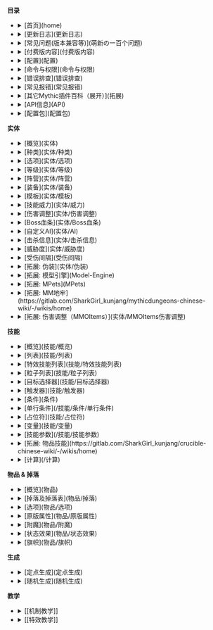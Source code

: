 **目录**
  * <details><summary>[首页](home)</summary>
    [前言](home#前言)<br>
    [什么是MythicMobs](home#什么是mythicmobs)<br>
    [安装](home#安装)<br>
    [帮助](home#帮助-问题)<br>
    [预览版](home#预览版) </details>
  * <details><summary>[更新日志](更新日志)</summary>
    [v5.0.x](更新日志)<br>
    [v4.14.x](更新日志/4.14.x更新日志)<br>
    [v4.13.x](更新日志/4.13.x更新日志)<br>
    [v4.12.x](更新日志/4.12.x更新日志)<br>
    [v4.11.x](更新日志/4.11.x更新日志)<br>
    [v4.10.x](更新日志/4.10.x更新日志)<br>
    [v4.9.x](更新日志/4.9.x更新日志)<br>
    [v4.8.x](更新日志/4.8.x更新日志)<br>
    [v4.7.x](更新日志/4.7.x更新日志)</details>
  * <details><summary>[常见问题(版本兼容等)](萌新の一百个问题)</summary>
  * <details><summary>[付费版内容](付费版内容)</summary>
    在Discord频道中的特殊身份<br>
    进入付费用户频道且允许创建更高优先度的支持贴<br>
    率先体验最新版本<br>
    访问开发构建<br>
    使用付费版技能<br>
    使用自定义伤害类型和伤害修改器的能力<br>
    能够在许多方面使用计算和占位符<br>
    自定义技能参数<br>
    在抛射技能中的命中条件下使用的能力<br>
    使用付费条件<br>
    能够在任何技能中使用origin=@targeter<br>
    敬请期待!</details>
  * <details><summary>[配置](配置)</summary>
    [基本项配置](配置#基本项general)<br>
    [时钟项配置](配置#时钟clock)<br>
    [分支项配置](配置#分支components)<br>
    [实体项配置](配置#实体mobs)<br>
    [随机生成项配置](配置#随机生成项randomspawning)<br>
    [兼容项配置](配置#兼容项compatibility)</details>
  * <details><summary>[命令与权限](命令与权限)</summary>
    [整体命令](命令与权限#整体命令)<br>
    [物品命令](命令与权限#物品命令)<br>
    [实体命令](命令与权限#实体命令)<br>
    [实体生成蛋命令](命令与权限#实体生成蛋命令)<br>
    [定点生成命令](命令与权限#定点生成命令)<br>
    [实用命令](命令与权限#实用命令)<br>
    [信号命令](命令与权限#信号命令)<br>
    [整体权限](命令与权限#权限#整体)<br>
    [命令权限](命令与权限#权限#命令)</details>
  * <details><summary>[错误排查](错误排查)</summary>
    [实体相关](错误排查#实体配置相关错误)<br>
    [技能相关](错误排查#技能配置相关错误)<br>
    [生成相关](错误排查#生成相关错误)<br>
    [物品相关](错误排查#物品相关错误) </details>
  * <details><summary>[常见报错](常见报错)</summary>
  * <details><summary>[其它Mythic插件百科（展开）](拓展)</summary>
    [物品技能 Crucible](https://gitlab.com/TranslatedByShark/MythicCrucible-Manual-CN/-/wikis/home)<br>
    [模型引擎 ModelEngine](https://gitlab.com/TranslatedByShark/ModelEngine-Manual-CN/-/wikis/home)<br>
    [地牢 MythicDungeons](https://gitlab.com/TranslatedByShark/MythicDungeons-Manual-CN/-/wikis/home)<br>
    [伪装](https://gitlab.com/TranslatedByShark/LibsDisguise-Manual-CN/-/wikis/home)<br>
    [区域 WorldGuard（下载）](https://dev.bukkit.org/projects/worldguard)</details>
  * <details><summary>[API信息](API)</summary>
    [Javadocs](API#javadocs)<br>
    [Maven](API#maven)<br>
    [Repository](API#Repository)<br>
    [Dependency](API#Dependency)<br>
    [事件列表](API#事件)</details>
  * <details><summary>[配置包](配置包)</summary></details>

**实体**
  * <details><summary>[概览](实体)</summary>
    [实体配置概览](/实体#实体概览)<br>
    [实体配置内容概览](/实体#内容概览)<br>
    [实体配置内容详解](/实体#内容详解)<br>
    [所有属性与选项的实体配置](/实体#使用了所有属性与选项的配置例子)</details>
  * <details><summary>[种类](实体/种类)</summary>
    ARMOR_STAND 盔甲架<br>
    AXOLOTL(4.13 MM) 美西螈<br>
    BABY_DROWNED 幼年溺尸<br>
    BABY_PIG_ZOMBIE 幼年僵尸猪人<br>
    BABY_PIG_ZOMBIE_VILLAGER 幼年僵尸猪人村民<br>
    BABY_ZOGLIN 幼年僵尸疣猪兽<br>
    BABY_ZOMBIE 幼年僵尸<br>
    BABY_ZOMBIE_VILLAGER 幼年僵尸村民<br>
    BAT 蝙蝠<br>
    BEE 蜜蜂<br>
    BLAZE 烈焰人<br>
    CAT 猫<br>
    CAVE_SPIDER 洞穴蜘蛛<br>
    CHICKEN 鸡<br>
    COD 鳕鱼<br>
    COW 牛<br>
    CREEPER 爬行者<br>
    DOLPHIN 海豚<br>
    DONKEY 驴<br>
    DROWNED 溺尸<br>
    ELDER_GUARDIAN 远古守卫者<br>
    ENDERMAN 末影人<br>
    ENDERMITE 末影螨<br>
    ENDER_CRYSTAL 末影水晶<br>
    ENDER_DRAGON 末影龙<br>
    EVOKER 唤魔者<br>
    EXPERIENCE_ORB (4.12 MM) 经验球<br>
    GHAST 恶魂<br>
    GIANT 巨人<br>
    GLOW_SQUID(4.13 MM) 发光鱿鱼<br>
    GOAT(4.13 MM) 山羊<br>
    GUARDIAN 守卫者<br>
    HOGLIN 疣猪兽<br>
    HORSE 马<br>
    HUSK 尸壳<br>
    ILLUSIONER 幻术师<br>
    IRON_GOLEM 铁傀儡
    LLAMA 羊驼<br>
    MAGMA_CUBE 岩浆怪<br>
    MARKER(4.13 MM) 低耗能实体<br>
    MULE 骡<br>
    MUSHROOM_COW 哞菇<br>
    OCELOT 豹猫<br>
    PARROT 鹦鹉<br>
    PHANTOM 幻翼<br>
    PIG 猪<br>
    PIGLIN 猪灵<br>
    PIG_ZOMBIE 僵尸猪人<br>
    PILLAGER 掠夺者<br>
    POLAR_BEAR 北极熊<br>
    PUFFERFISH 河豚<br>
    RABBIT 兔<br>
    RAVAGER 劫掠兽<br>
    SALMON 鲑鱼<br>
    SHEEP 羊<br>
    SHULKER 潜影贝<br>
    SILVERFISH 蠹虫<br>
    SKELETON 骷髅<br>
    SKELETON_HORSE 骷髅马<br>
    SLIME 史莱姆<br>
    SNOWMAN 雪傀儡<br>
    SPIDER 蜘蛛<br>
    SQUID 鱿鱼<br>
    STRAY 流浪者<br>
    STRIDER 炽足兽<br>
    TNT 炸药<br>
    TRADER_LLAMA 行商羊驼<br>
    TROPICAL_FISH 热带鱼<br>
    TURTLE 海龟<br>
    VEX 恼鬼<br>
    VILLAGER 村民<br>
    VINDICATOR 卫道士<br>
    WANDERING_TRADER 流浪商人<br>
    WITCH 女巫<br>
    WITHER 凋灵<br>
    WITHER_SKELETON 凋零骷髅<br>
    WOLF 狼<br>
    ZOMBIE 僵尸<br>
    ZOMBIE_HORSE 僵尸马<br>
    ZOMBIE_VILLAGER 僵尸村民<br>
    ZOMBIFIED_PIGLIN 僵尸猪灵</details>
  * <details><summary>[选项](实体/选项)</summary>
    [通用](实体/选项#通用)<br>
    [特定 盔甲架](实体/选项#盔甲架)<br>
    [特定 蜜蜂](实体/选项#蜜蜂)<br>
    [特定 鸡](实体/选项#鸡)<br>
    [特定 羊](实体/选项#羊)<br>
    [特定 猪](实体/选项#猪)<br>
    [特定 兔子](实体/选项#兔子)<br>
    [特定 马,驴,骡](实体/选项#马驴骡)<br>
    [特定 村民](实体/选项#村民)<br>
    [特定 热带鱼](实体/选项#热带鱼)<br>
    [特定 铁傀儡](实体/选项#铁傀儡)<br>
    [特定 雪傀儡](实体/选项#雪傀儡)<br>
    [特定 爬行者](实体/选项#爬行者)<br>
    [特定 末影人](实体/选项#末影人)<br>
    [特定 经验球](实体/选项#经验球)<br>
    [特定 掉落沙](实体/选项#掉落沙)<br>
    [特定 猫](实体/选项#猫)<br>
    [特定 豹猫](实体/选项#豹猫)<br>
    [特定 狐狸](实体/选项#狐狸)<br>
    [特定 疣猪兽](实体/选项#疣猪兽)<br>
    [特定 熊猫](实体/选项#熊猫)<br>
    [特定-猪灵/猪灵暴君](实体/选项#猪灵猪灵暴君)<br>
    [特定 蠹虫](实体/选项#蠹虫)<br>
    [特定 炸药](实体/选项#炸药)<br>
    [特定 僵尸（包括变种）](实体/选项#僵尸包括变种)<br>
    [特定 僵尸村民](实体/选项#僵尸村民)<br>
    [特定 史莱姆& 岩浆怪](实体/选项#史莱姆-岩浆怪)<br>
    [特定组 可繁殖](实体/选项#可繁殖)<br>
    [特定组 可愤怒](实体/选项#可愤怒)<br>
    [特定组 可调整大小](实体/选项#可调整大小)<br>
    [特定组 可驯服](实体/选项#可驯服)</details>
  * <details><summary>[等级](实体/等级)</summary>
    [等级系统描述](等级#实体等级)<br>
    [实体属性等级调整值](等级#等级调整值)<br>
    [随机生成固定等级](随机生成#选项)<br>
    [随机生成等级调整（基于与世界出生点的距离）](实体/等级#世界出生点距离等级调整world-scaling)</details>
  * <details><summary>[阵营](实体/阵营)</summary>
    [示范 守卫对峙怪物](#例1-守卫对峙怪物)<br>
    [示范 兽族阵营与地精族阵营对峙](#例2-兽族阵营与地精族阵营对峙)</details>
  * <details><summary>[装备](实体/装备)</summary>
    [装备配置描述](实体/装备)<br>
    [装备配置语法](实体/装备#语法)<br>
    [装备配置单行语法](实体/装备#单行物品配置)<br>
    [MMOItems装备配置语法](实体/装备#MMOItems)</details>
  * <details><summary>[模板](实体/模板)</summary>
    [模板介绍](实体/模板#介绍)<br>
    [模板示例](实体/模板#示例)<br>
    [继承示例](实体/模板#继承示例)<br>
    [选项继承](实体/模板#选项过滤)<br>
    [选项过滤](实体/模板#选项过滤)<br>
    [123](实体/装备#语法)</details>
  * <details><summary>[技能威力](实体/威力)</summary>
    可影响:<br>
    [Base Damage: multiplier](/技能/列表/basedamage)<br>
    [Consume: damage](/技能/列表/consume)<br>
    [Consume: health](/技能/列表/consume)<br>
    [Damage: amount](/技能/列表/damage)<br>
    [Projectile: velocity](/技能/列表/projectile)<br>
    [Projectile: maxrange](/技能/列表/projectile)<br>
    [Missile: velocity](/技能/列表/missile)<br>
    [Missile: maxrange](/技能/列表/missile)</details>
  * <details><summary>[伤害调整](实体/伤害调整)</summary>
    [伤害调整概览](实体/伤害调整)<br>
    [可调整伤害类型](实体/伤害调整#可调整的伤害类型)<br>
    [示例1](实体/伤害调整#示例1-对近战远程攻击有抗性的武装僵尸)<br>
    [示例2](实体/伤害调整#示例2-免疫火焰甚至依靠火焰获取生命的火元素)</details>
  * <details><summary>[Boss血条](实体/Boss血条)</summary>
    [Boss血条概览](实体/Boss血条#boss血条)<br>
    [Boss血条配置语法](实体/Boss血条#语法)<br>
    [Boss血条配置示范](实体/Boss血条#示范)</details>
  * <details><summary>[自定义AI](实体/AI)</summary>
    [AI行动器列表](实体/AI#AI行动器)<br>
    [AI目标选择器列表](实体/AI#AI目标选择器)</details>
  * <details><summary>[击杀信息](实体/击杀信息)</summary>
    [击杀信息配置语法](实体/击杀信息#语法)<br>
    [击杀信息使用技巧](实体/击杀信息#使用技巧)</details>
  * <details><summary>[威胁度](实体/威胁度)</summary>
    [威胁度启用方式](实体/威胁度#启用方式)<br>
    [威胁度修改方式](实体/威胁度#修改威胁度)</details>
  * <details><summary>[受伤间隔](受伤间隔)</summary>
    [没啥好说的..](受伤间隔)</details>
  * <details><summary>[拓展: 伪装](实体/伪装)</summary>
    [伪装配置相关](实体/伪装#实体伪装)<br>
    [伪装配置选项](实体/伪装#伪装选项)<br>
    [保存伪装配置](实体/伪装#保存伪装)<br>
    [伪装使用提示](实体/伪装#小提示)</details>
  * <details><summary>[拓展: 模型引擎](Model-Engine)</summary>
    [模型引擎工作原理](实体/Model-Engine#model-engine-工作原理)<br>
    [模型引擎使用示范](实体/Model-Engine#示例)</details>
  * <details><summary>[拓展: MPets](MPets)</summary>
    [示例](实体/MPets#示例)<br>
  * <details><summary>[拓展: MM地牢](https://gitlab.com/SharkGirl_kunjang/mythicdungeons-chinese-wiki/-/wikis/home)</summary>
  * <details><summary>[拓展: 伤害调整（MMOItems）](实体/MMOItems伤害调整)
**技能**
  * <details><summary>[概览](技能/概览)</summary>
      [前言](/技能/概览#技能概览)<br>
      [入门](/技能/概览#入门)<br>
      [各因素讲解](/技能/概览#各因素讲解)<br>
      [格式 技能](/技能/概览#技能格式)<br>
      [格式 目标选择器](/技能/概览#目标选择器)<br>
      [格式 触发器](/技能/概览#触发器)<br>
      [格式 血量要求](/技能/概览#血量要求)<br>
      [格式 触发几率](/技能/概览#触发几率)<br>
      [格式 行内技能组](/技能/概览#行内技能组写法)<br>
      [格式 多行修改项](/技能/概览#多行修改项写法)</details>
  * <details><summary>[列表](技能/列表)</summary>
    [Activate Spawner](/技能/列表/activatespawner)<br>
    [Animate ArmorStand](/技能/列表/animatearmorstand)<br>
    [Arrow Volley](/技能/列表/arrowvolley)<br>
    [Aura Remove](/技能/列表/auraremove)<br>
    [Bar Create](/技能/列表/barcreate)<br>
    [Bar Set](/技能/列表/barset)<br>
    [Bar Remove](/技能/列表/barremove)<br>
    [Block Destabilize](/技能/列表/blockDestabilize)<br>
    [Bone Meal](/技能/列表/bonemeal)<br>
    [Break Block](/技能/列表/breakblock)<br>
    [Break Block And Give Item](/技能/列表/breakBlockAndGiveItem)<br>
    [Close Inventory](/技能/列表/closeinventory)<br>
    [Command](/技能/列表/command)<br>
    [Consume](/技能/列表/consume)<br>
    [Consume Slot](/技能/列表/consumeslot)<br>
    [Clear Threat](/技能/列表/clearthreat)<br>
    [Currency Give](/技能/列表/currencygive)<br>
    [Currency Take](/技能/列表/currencytake)<br>
    [Disengage](/技能/列表/disengage)<br>
    [Disguise](/技能/列表/disguise)<br>
    [Disguise Old](/技能/列表/disguiseold)<br>
    [Disguise As Block](/技能/列表/disguiseasblock)<br>
    [Disguise Modify](/技能/列表/disguisemodify)<br>
    [Disguise Modify New](/技能/列表/disguisemodifynew)<br>
    [Disguise Target](/技能/列表/disguisetarget)<br>
    [Disguise Remove](/技能/列表/undisguise)<br>
    [Dismount](/技能/列表/dismount)<br>
    [Damage](/技能/列表/damage)<br>
    [Base Damage](/技能/列表/basedamage)<br>
    [Damage Percent](/技能/列表/damagepercent)<br>
    [Decapitate](/技能/列表/decapitate)<br>
    [Doppleganger](/技能/列表/doppleganger)<br>
    [Drop Item](/技能/列表/dropitem)<br>
    [Eject Passenger](/技能/列表/ejectpassenger)<br>
    [End Projectile](/技能/列表/endprojectile)<br>
    [Equip](/技能/列表/equip)<br>
    [Explosion](/技能/列表/explosion)<br>
    [Extinguish](/技能/列表/extinguish)<br>
    [Paste Schematic](/技能/列表/pasteschematic)<br>
    [Feed](/技能/列表/feed)<br>
    [Fill Chest](/技能/列表/fillChest)<br>
    [Fly](/技能/列表/fly)<br>
    [Freeze](/技能/列表/freeze)<br>
    [Force Pull](/技能/列表/forcepull)<br>
    [Give Item](/技能/列表/giveitem)<br>
    [Give Item From Slot](/技能/列表/giveitemfromslot)<br>
    [Give Item From Target](/技能/列表/giveitemfromtarget)<br>
    [Go To](/技能/列表/goto)<br>
    [Goat Ram](/技能/列表/goatram)<br>
    [Heal](/技能/列表/heal)<br>
    [Heal Percent](/技能/列表/healpercent)<br>
    [Hide From Players](/技能/列表/hidefromplayers)<br>
    [HoloGram](/技能/列表/hologram)<br>
    [Ignite](/技能/列表/ignite)<br>
    [JSON Message](/技能/列表/jsonmessage)<br>
    [Jump](/技能/列表/jump)<br>
    [Leap](/技能/列表/leap)<br>
    [Lightning](/技能/列表/lightning)<br>
    [Look](/技能/列表/look)<br>
    [Lunge](/技能/列表/lunge)<br>
    [Message](/技能/列表/message)<br>
    [Modify Global Score](/技能/列表/modifyglobalscore)<br>
    [Modify Mob Score](/技能/列表/modifymobscore)<br>
    [Modify Target Score](/技能/列表/modifytargetscore)<br>
    [Modify Score](/技能/列表/modifyscore)<br>
    [Mount](/技能/列表/mount)<br>
    [Mount Me](/技能/列表/mountme)<br>
    [Mount Target](/技能/列表/mounttarget)<br>
    [Oxygen](/技能/列表/oxygen)<br>
    [Play Animation](/技能/列表/playanimation)<br>
    [Pose ArmorStand](/技能/列表/posearmorstand)<br>
    [Play Block Break Sound](/技能/列表/playblockbreaksound)<br>
    [Play Block Hit Sound](/技能/列表/playblockhitsound)<br>
    [Play Block Place Sound](/技能/列表/playblockplacesound)<br>
    [Play Block Step Sound](/技能/列表/playblockstepsound)<br>
    [Pick Up Item](/技能/列表/pickupitem)<br>
    [Potion](/技能/列表/potion)<br>
    [Potion Clear](/技能/列表/potionclear)<br>
    [Prison](/技能/列表/prison)<br>
    [Propel](/技能/列表/propel)<br>
    [Pull](/技能/列表/pull)<br>
    [Push Button](/技能/列表/pushbutton)<br>
    [Rally](/技能/列表/rally)<br>
    [Random Message](/技能/列表/randommessage)<br>
    [Ray Trace](/技能/列表/raytrace)<br>
    [Ray Trace To](/技能/列表/raytraceto)<br>
    [Remount](/技能/列表/remount)<br>
    [Remove](/技能/列表/remove)<br>
    [Remove Held Item](/技能/列表/removehelditem)<br>
    [Remove Owner](/技能/列表/removeowner)<br>
    [Run AI Goal Selector](/技能/列表/runaigoalselector)<br>
    [Run AI Target Selector](/技能/列表/runaitargetselector)<br>
    [Send Action Message](/技能/列表/sendactionmessage)<br>
    [Send Resource Pack](/技能/列表/sendresourcepack)<br>
    [Send Title](/技能/列表/sendtitle)<br>
    [Send Toast](/技能/列表/sendtoast)<br>
    [Set AI](/技能/列表/setai)<br>
    [Set Block Type](/技能/列表/setblocktype)<br>
    [Set Collidable](/技能/列表/setcollidable)<br>
    [Set Game Mode](/技能/列表/setgamemode)<br>
    [Set Gliding](/技能/列表/setgliding)<br>
    [Set Global Score](/技能/列表/setglobalscore)<br>
    [Set Gravity](/技能/列表/setgravity)<br>
    [Set Health](/技能/列表/sethealth)<br>
    [Set Level](/技能/列表/setlevel)<br>
    [Set Leash Holder](/技能/列表/setleashholder)<br>
    [Set Max Health](/技能/列表/setmaxhealth)<br>
    [Set Mob Color](/技能/列表/setmobcolor)<br>
    [Set Mob Score](/技能/列表/setmobscore)<br>
    [Set Name](/技能/列表/setname)<br>
    [Set No Damage Ticks](/技能/列表/setnodamageticks)<br>
    [Set Owner](/技能/列表/setowner)<br>
    [Set Path Finding Malus](/技能/列表/setpathfindingmalus)<br>
    [Set Raider Can Join Raider](/技能/列表/setRaiderCanJoinRaider)<br>
    [Set Raider Patrol Block](技能/列表/setRaiderPatrolBlock)<br>
    [Set Raider Patrol Leader](技能/列表/setRaiderPatrolLeader)<br>
    [Set Rotation](/技能/列表/setrotation)<br>
    [Set Target](/技能/列表/settarget)<br>
    [Set Target Score](/技能/列表/settargetscore)<br>
    [Set Score](/技能/列表/setscore)<br>
    [Set Speed](/技能/列表/setspeed)<br>
    [Set Skill Cooldown](/技能/列表/SetSkillCooldown)<br>
    [Set Stance](/技能/列表/setstance)<br>
    [Shield](/技能/列表/shield)<br>
    [Shield Break](/技能/列表/shieldbreak)<br>
    [Shield Percent](/技能/列表/shieldpercent)<br>
    [Shoot Fireball](/技能/列表/shootfireball)<br>
    [Shoot Potion](/技能/列表/shootpotion)<br>
    [Shoot Skull](/技能/列表/shootskull)<br>
    [Shoot Shulker Bullet](/技能/列表/shootshulkerbullet)<br>
    [Show Entity](/技能/列表/showentity)<br>
    [Signal](/技能/列表/signal)<br>
    [Speak](/技能/列表/speak)<br>
    [Spring](/技能/列表/spring)<br>
    [Stun](/技能/列表/stun)<br>
    [Suicide](/技能/列表/suicide)<br>
    [Summon](/技能/列表/summon)<br>
    [Summon Area Effect Cloud](/技能/列表/summonareaeffectcloud)<br>
    [Swap](/技能/列表/swap)<br>
    [Switch](/技能/列表/switch)<br>
    [Add Tag](/技能/列表/addtag)<br>
    [Remove Tag](/技能/列表/removetag)<br>
    [Take Item](/技能/列表/takeitem)<br>
    [Teleport](/技能/列表/teleport)<br>
    [Teleport In](/技能/列表/teleportin)<br>
    [Teleport To](/技能/列表/teleportto)<br>
    [Threat](/技能/列表/threat)<br>
    [Throw](/技能/列表/throw)<br>
    [Toggle Lever](/技能/列表/togglelever)<br>
    [Toggle Sitting](/技能/列表/togglesitting)<br>
    [Track Location](/技能/列表/tracklocation)<br>
    [Velocity](/技能/列表/velocity)<br>
    [Weather](/技能/列表/weather)<br>
    [WolfSit](/技能/列表/wolfsit)<br>
    [Skill](/技能/列表/skill)<br>
    [Variable Skill](/技能/列表/variableskill)<br>
    [Aura](/技能/列表/aura)<br>
    [Cancel Event](/技能/列表/cancelevent)<br>
    [Cast](/技能/列表/cast)<br>
    [Chain](/技能/列表/chain)<br>
    [Chain Missile](/技能/列表/chainmissile)<br>
    [Delay](/技能/列表/delay)<br>
    [Global Cooldown](/技能/列表/globalcooldown)<br>
    [Missile](/技能/列表/missile)<br>
    [Modify Projectile](/技能/列表/modifyprojectile)<br>
    [On Attack](/技能/列表/onattack)<br>
    [On Block Break](/技能/列表/onblockbreak)<br>
    [On Block Place](/技能/列表/onblockplace)<br>
    [On Damaged](/技能/列表/ondamaged)<br>
    [On Death](/技能/列表/ondeath)<br>
    [On Interact](/技能/列表/oninteract)<br>
    [On Jump](/技能/列表/onjump)<br>
    [On Shoot](/技能/列表/onshoot)<br>
    [On Swing](/技能/列表/onswing)<br>
    [Orbital](/技能/列表/orbital)<br>
    [Projectile](/技能/列表/projectile)<br>
    [Shoot](/技能/列表/shoot)<br>
    [Volley](/技能/列表/volley)<br>
    [Sudo Skill](/技能/列表/sudoskill)<br>
    [Random Skill](/技能/列表/randomskill)<br>
    [Totem](/技能/列表/totem)<br>
    [Variable Add](/技能/列表/variableadd)<br>
    [Variable Math](/技能/列表/variablemath)<br>
    [Set Variable](/技能/列表/setvariable)<br>
    [Variable Unset](/技能/列表/variableunset)<br>
    [Variable Subtract](/技能/列表/variablesubtract)<br>
    [Time](/技能/列表/time)</details>
  * <details><summary>[特效技能列表](技能/特效技能列表)</summary>
    [Black Screen](/技能/特效技能/blackscreen)<br>
    [Block Mask](/技能/特效技能/blockmask)<br>
    [Block Unmask](/技能/特效技能/blockunmask)<br>
    [Block Wave](/技能/特效技能/blockwave)<br>
    [Bloody Screen](/技能/特效技能/bloodyscreen)<br>
    [Ender](/技能/特效技能/ender)<br>
    [Ender Beam](/技能/特效技能/enderbeam)<br>
    [Explosion](/技能/特效技能/explosion)<br>
    [Firework](/技能/特效技能/firework)<br>
    [Flames](/技能/特效技能/flames)<br>
    [Geyser](/技能/特效技能/geyser)<br>
    [Glow](/技能/特效技能/glow)<br>
    [Guardian Beam](/技能/特效技能/guardianbeam)<br>
    [Item Spray](/技能/特效技能/itemspray)<br>
    [Lightning](/技能/特效技能/lightning)<br>
    [Particles](/技能/特效技能/particles)<br>
    [Particle Box](/技能/特效技能/particlebox)<br>
    [Particle Line](/技能/特效技能/particleline)<br>
    [Particle Orbital](/技能/特效技能/particleorbital)<br>
    [Particle Ring](/技能/特效技能/particlering)<br>
    [Particle Sphere](/技能/特效技能/particlesphere)<br>
    [Particle Tornado](/技能/特效技能/particletornado)<br>
    [Play Animation](/技能/特效技能/playanimation)<br>
    [Recoil](/技能/特效技能/recoil)<br>
    [Skybox](/技能/特效技能/skybox)<br>
    [Smoke](/技能/特效技能/smoke)<br>
    [Smoke Swirl](/技能/特效技能/smokeswirl)<br>
    [Sound](/技能/特效技能/sound)<br>
    [Stop Sound](/技能/特效技能/stopsound)<br>
    [Spin](/技能/特效技能/spin)<br>
    [Totem Of Undying](/技能/特效技能/totemOfUndying)<br>
    [Atom](/技能/特效技能/atom)<br>
    [Particle Vortex](/技能/特效技能/particlevortex)<br>
    [DNA](/技能/特效技能/dna)</details>
  * <details><summary>[粒子列表](技能/粒子列表)</summary>
  * <details><summary>[目标选择器](技能/目标选择器)</summary>
    [单实体目标选择器](技能/目标选择器#单实体)<br>
    [多实体目标选择器](技能/目标选择器#多实体)<br>
    [单坐标目标选择器](技能/目标选择器#单坐标)<br>
    [多坐标目标选择器](技能/目标选择器#多坐标)<br>
    [威胁度目标选择器](技能/目标选择器#威胁度)<br>
    [特殊目标选择器](技能/目标选择器#特殊目标选择器)<br>
    [技能目标选择器](技能/目标选择器#技能目标选择器line相关的目标选择器所调用技能技能为skill)<br>
    [目标过滤器](技能/目标选择器#目标过滤器)<br>
    [目标数量限制器](技能/目标选择器#目标数量限制器)</details>
  * <details><summary>[触发器](技能/触发器)</summary>
    onCharged<br>
    onCombat<br>
    onAttack<br>
    onDamaged<br>
    onSpawn<br>
    onDeSpawn<br>
    onFirstSpawn<br>
    onDeath<br>
    onTimer:10<br>
    onTame<br>
    onInteract<br>
    onKill<br>
    onKillPlayer<br>
    onLoad<br>|
    onPlayerDeath<br>
    onPrime<br>
    onEnterCombat<br>
    onDropCombat<br>
    onChangeTarget<br>
    onExplode<br>
    onTeleport<br>
    onSignal<br>
    onSignal:信号名<br>
    onShoot<br>
    onBlockBreak<br>
    onBlockPlace<br>
    onConsume<br>
    onCrouch<br>
    onUnCrouch<br>
    onEquip<br>
    onUnEquip<br>
    onInteract<br>
    onBowHit<br>
    onPotionSplash<br>
    onRightClick<br>
    onShoot<br>
    onSpawn<br>
    onSwing<br>
    onUse<br>
    onFish <br>
    onFishBite<br>
    onFishCatch<br>
    onFishGrab<br>
    onFishGround<br>
    onFishingReel<br>
    onFishingFail<br>
    onPressQ<br>
    onPressCtrlQ<br>
    onPressF</details>
  * <details><summary>[条件](条件)</summary>
    [Altitude](/条件/altitude)<br>
    [Biome](/条件/biome)<br>
    [Biome Type](/条件/biometype)<br>
    [Block Type](/条件/blocktype)<br>
    [Blocking](/条件/blocking)<br>
    [Burning](/条件/burning)<br>
    [Charged](/条件/charged)<br>
    [Children](/条件/children)<br>
    [Color](/条件/color)<br>
    [Crouching](/条件/crouching)<br>
    [Cuboid](/条件/cuboid)<br>
    [Damage Amount](/条件/DamageAmount)<br>
    [Damage Cause](/条件/DamageCause)<br>
    [Dawn](/条件)<br>
    [Day](/条件)<br>
    [Dusk](/条件)<br>
    [Night](/条件)<br>
    [Dimesion](/条件/dimesion)<br>
    [Distance](/条件/distance)<br>
    [Distance From Spawn](/条件/distancefromspawn)<br>
    [Distance From Tracked Location](/条件/distancefromtrackedlocation)<br>
    [Enchanting Experience](/条件/enchantingexperience)<br>
    [Enchanting Level](/条件/enchantingLevel)<br>
    [Ender Dragon Phase](/条件/EnderDragonPhase)<br>
    [Entity Type](/条件/entitytype)<br>
    [Entity Item Type](/条件/entityitemtype)<br>
    [Entity Item Is Similar](/条件/entityitemissimilar)<br>
    [Entity Material Type](/条件/entitymaterialtype)<br>
    [Faction](/条件/faction)<br>
    [Fall Speed](/条件/fallspeed)<br>
    [Field Of View](/条件/fieldofview)<br>
    [Food Level](/条件/FoodLevel)<br>
    [Food Saturation](/条件/FoodSaturation)<br>
    [Gliding](/条件)<br>
    [Global Score](/条件/globalscore)<br>
    [Has Aura](/条件/hasaura)<br>
    [Has Aura Stacks](/条件/hasaurastacks)<br>
    [Has Currency](/条件/hascurrency)<br>
    [Has Enchant](/条件/hasenchant)<br>
    [Has Inventory Space](/条件/hasinventoryspace)<br>
    [Has Item](/条件/hasItem)<br>
    [Has Owner](/条件/hasowner)<br>
    [Has Parent](/条件/hasparent)<br>
    [Has Passenger](条件//hasPassenger)<br>
    [Has Gravity](/条件/hasgravity)<br>
    [Has Offhand](/条件/hasoffhand)<br>
    [Has Potion Effect](/条件/haspotioneffect)<br>
    [Has Tag](/条件/hastag)<br>
    [Has Permission](/条件/haspermission)<br>
    [Health](/条件/health)<br>
    [Height](/条件/height)<br>
    [Height Above](/条件/heightabove)<br>
    [Height Below](/条件/heightbelow)<br>
    [Holding](/条件/holding)<br>
    [In block](/条件/inblock)<br>
    [In Claim](/条件#条件)<br>
    [In Combat](/条件)<br>
    [In Side](/条件)<br>
    [Is Caster](/条件)<br>
    [Is Child](/条件)<br>
    [Is Flying](/条件)<br>
    [Is Living](/条件)<br>
    [Is Leashed](/条件)<br>
    [Is Monster](/条件)<br>
    [Is Natural Block](/条件)<br>
    [Is Parent](/条件)<br>
    [Is Partrol Leader](/条件)<br>
    [Is Player](/条件)<br>
    [Is Sprinting](/条件)<br>
    [Item Recharging](/条件)<br>
    [Item Is Similar](/条件/itemissimilar)<br>
    [Last Damage Cause](/条件/lastdamagecause)<br>
    [Last Signal](/条件/lastsignal)<br>
    [Level](/条件/level)<br>
    [Light Level](/条件/lightlevel)<br>
    [Light Level From Blocks](/条件/lightlevelfromblocks)<br>
    [Line Of Sight](/条件)<br>
    [Line Of Sight From Origin](/条件)<br>
    [Living In Radius](/条件/livinginradius)<br>
    [Local Difficulty](/条件/localdifficulty)<br>
    [Lunar Phase](/条件/lunarphase)<br>
    [Mobs In Radius](/条件/mobsinradius)<br>
    [Mobs In Chunk](/条件/mobsinchunk)<br>
    [Mobs In World](/条件/mobsinworld)<br>
    [Motion X](/条件/motionx)<br>
    [Motion Y](/条件/motiony)<br>
    [Motion Z](/条件/motionz)<br>
    [Mounted](/条件)<br>
    [Moving](/条件)<br>
    [MythicMob Type](/条件/mythicmobtype)<br>
    [Name](/条件/name)<br>
    [Near Claim](/条件/nearclaim)<br>
    [Not In Region](/条件/notinregion)<br>
    [Off GCD](/条件)<br>
    [On Block](/条件/onblock)<br>
    [On Ground](/条件/onground)<br>
    [Outside](/条件)<br>
    [Owner](/条件)<br>
    [Owner Is Online](/条件)<br>
    [Player Kills](/条件/playerkills)<br>
    [Players In Radius](/条件/playersinradius)<br>
    [Player Not Within](/条件/playernotwithin)<br>
    [Player Within](/条件/playerwithin)<br>
    [Plugin](/条件/plugin)<br>
    [Premium](/条件)<br>
    [Raining](/条件)<br>
    [Region](/条件/region)<br>
    [Same Faction](/条件/samefaction)<br>
    [Score](/条件/score)<br>
    [Mob Size](/条件/mobsize)<br>
    [Stance](/条件/stance)<br>
    [Structure](/条件/structure)<br>
    [String Equals](/条件/stringequals)<br>
    [Skill On Cooldown](/条件/skilloncooldown)<br>
    [Sunny](/条件)<br>
    [Target In Line Of Sight](/条件/targetinlineofsight)<br>
    [Target Not In Line Of Sight](/条件/targetnotinlineofsight)<br>
    [Target Within](/条件/targetwithin)<br>
    [Target Not Within](/条件/targetnotwithin)<br>
    [Targets](/条件/targets)<br>
    [Thundering](/条件)<br>
    [Variable In Range](/条件/variableinrange)<br>
    [Variable Is Set](/条件/variableisset)<br>
    [Variable Equals](/条件/variableequals)<br>
    [Wearing](/条件/wearing)<br>
    [World](/条件/world)<br>
    [World Time](/条件/worldtime)<br>
    [Yaw](/条件/yaw)<br>
    [Pitch](/条件/pitch)<br>
    [Y Diff](/条件/ydiff)</details>
  * <details><summary>[单行条件](/技能/条件/单行条件)</summary>
    [技能行单行条件配置](技能/条件/单行条件#技能行单行条件配置)<br>  
    [目标选择器内条件配置](技能/条件/单行条件#目标选择器条件配置-付费版内容)<br>  
  * <details><summary>[占位符](技能/占位符)</summary>
    [特殊符号占位符](技能/占位符#特殊符号)<br>
    [颜色代码占位符](技能/占位符#颜色代码)<br>
    [施法者占位符](技能/占位符#施法者占位符)<br>
    [特殊符号占位符](技能/占位符#特殊符号)<br>
    [技能内部占位符](技能/占位符#技能内部占位符)<br>
    [技能目标占位符](技能/占位符#技能目标)<br>
    [触发者占位符](技能/占位符#触发者)<br>
    [掉落相关占位符](技能/占位符#掉落相关占位符)<br>
    [记分板与随机值占位符](技能/占位符#记分板与随机值-占位符)<br>
    [占位符使用示例](技能/占位符#示例)</details>
  * <details><summary>[变量](技能/变量)</summary>
    [介绍](/技能/变量#介绍)<br>
    [类型](/技能/变量#变量类型)<br>
    [种类](/技能/变量#变量种类)<br>
    [变量技能](/技能/变量#变量技能)<br>
    [变量条件](/技能/变量#变量条件)<br>
    [技能组内用法](/技能/变量#在技能组内使用占位符)<br>
    [读取玩家占位符](/技能/变量##读取玩家占位符这里拿-读取原版等级做示范)</details>
  * <details><summary>[技能参数](/技能/技能参数)</summary>
  * <details><summary>[拓展: 物品技能](https://gitlab.com/SharkGirl_kunjang/crucible-chinese-wiki/-/wikis/home)</summary></details>
  * <details><summary>[计算](/计算)</summary></details>

**物品 & 掉落**
  * <details><summary>[概览](物品)</summary>
    [详解](物品#详细讲解各项)<br>
	[示例](物品#示例)<details>
  * <details><summary>[掉落及掉落表](物品/掉落)</summary>
    [掉落配置格式](掉落#掉落配置格式)<br>
    [单行配置格式](掉落#单行物品配置)<br>
    [掉落表格式](掉落#掉落表)<br>
    [掉落表可选项](掉落#掉落表选项)<br>
    [掉落配置实例](掉落#示例)</details>
  * <details><summary>[选项](物品/选项)</summary>
    [通用](/选项#通用)<br>
    [玩家头颅](/选项#玩家头颅)<br>
    [可染色物品](/选项#可染色物品)<br>
    [烟花 & 烟火之星](/选项#烟花火箭-烟火之星)<br>
    [使用示例](/选项#物品配置示例)</details>
  * <details><summary>[原版属性](物品/原版属性)</summary>
    [语法](/物品/原版属性#物品属性)<br>
    [可用属性名](/物品/原版属性#可用属性名)<br>
    [可用槽位](/物品/原版属性#可用槽位)<br>
    [示例](/物品/原版属性#示例)</details>
  * <details><summary>[附魔](物品/附魔)</summary>
    [语法](/物品/附魔#语法)<br>
    [可用附魔名](/物品/附魔#可用附魔名)</details>
  * <details><summary>[状态效果](物品/状态效果)</summary>
    [语法](/物品/状态效果/#)<br>
    [状态效果选项](/物品/状态效果/#状态效果选项)</details>
  * <details><summary>[旗帜](物品/旗帜)</summary>
    [语法](/物品/旗帜#)<br>
    [图案](/物品/旗帜#)<br>
    [示例](/物品/旗帜#)</details>
**生成**
  * <details><summary>[定点生成](定点生成)</summary>
    [示例配置](/定点生成#示例配置)<br>
    [选项](/定点生成#选项)</details>
  * <details><summary>[随机生成](随机生成)</summary>
    [示例](/随机生成#随机生成)<br>
    [示例详解](/随机生成#示例文件的选项详解)<br>
    [其它示例](/随机生成#其它示例)</details>

**教学**
  * <details><summary>[[机制教学]]</summary>
    [物品蓄力](/机制教学#物品蓄力)<br>
    [共享血量](/机制教学#共享血量)<br>
    [随机分队](/机制教学#随机分队)<br>
    [多种计时器](/机制教学#多种计时器)</details>
  * <details><summary>[[特效教学]]</summary>
    [水平五芒星](/特效教学#水平五芒星)<br>
    [不断扩大的水平圆](/特效教学#不断扩大的水平圆)</details>